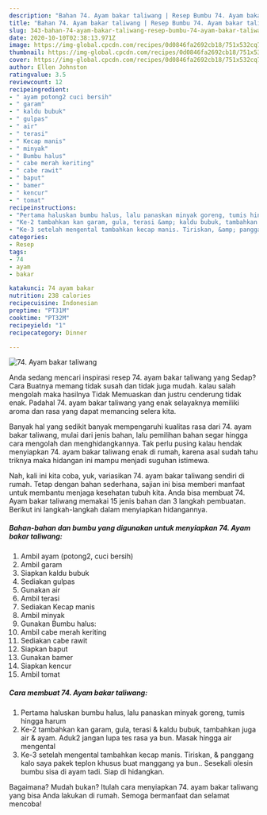 ```yaml
---
description: "Bahan 74. Ayam bakar taliwang | Resep Bumbu 74. Ayam bakar taliwang Yang Enak Dan Lezat"
title: "Bahan 74. Ayam bakar taliwang | Resep Bumbu 74. Ayam bakar taliwang Yang Enak Dan Lezat"
slug: 343-bahan-74-ayam-bakar-taliwang-resep-bumbu-74-ayam-bakar-taliwang-yang-enak-dan-lezat
date: 2020-10-10T02:38:13.971Z
image: https://img-global.cpcdn.com/recipes/0d0846fa2692cb18/751x532cq70/74-ayam-bakar-taliwang-foto-resep-utama.jpg
thumbnail: https://img-global.cpcdn.com/recipes/0d0846fa2692cb18/751x532cq70/74-ayam-bakar-taliwang-foto-resep-utama.jpg
cover: https://img-global.cpcdn.com/recipes/0d0846fa2692cb18/751x532cq70/74-ayam-bakar-taliwang-foto-resep-utama.jpg
author: Ellen Johnston
ratingvalue: 3.5
reviewcount: 12
recipeingredient:
- " ayam potong2 cuci bersih"
- " garam"
- " kaldu bubuk"
- " gulpas"
- " air"
- " terasi"
- " Kecap manis"
- " minyak"
- " Bumbu halus"
- " cabe merah keriting"
- " cabe rawit"
- " baput"
- " bamer"
- " kencur"
- " tomat"
recipeinstructions:
- "Pertama haluskan bumbu halus, lalu panaskan minyak goreng, tumis hingga harum"
- "Ke-2 tambahkan kan garam, gula, terasi &amp; kaldu bubuk, tambahkan juga air &amp; ayam. Aduk2 jangan lupa tes rasa ya bun. Masak hingga air mengental"
- "Ke-3 setelah mengental tambahkan kecap manis. Tiriskan, &amp; panggang kalo saya pakek teplon khusus buat manggang ya bun.. Sesekali olesin bumbu sisa di ayam tadi. Siap di hidangkan."
categories:
- Resep
tags:
- 74
- ayam
- bakar

katakunci: 74 ayam bakar 
nutrition: 238 calories
recipecuisine: Indonesian
preptime: "PT31M"
cooktime: "PT32M"
recipeyield: "1"
recipecategory: Dinner

---
```



![74. Ayam bakar taliwang](https://img-global.cpcdn.com/recipes/0d0846fa2692cb18/751x532cq70/74-ayam-bakar-taliwang-foto-resep-utama.jpg)

Anda sedang mencari inspirasi resep 74. ayam bakar taliwang yang Sedap? Cara Buatnya memang tidak susah dan tidak juga mudah. kalau salah mengolah maka hasilnya Tidak Memuaskan dan justru cenderung tidak enak. Padahal 74. ayam bakar taliwang yang enak selayaknya memiliki aroma dan rasa yang dapat memancing selera kita.



Banyak hal yang sedikit banyak mempengaruhi kualitas rasa dari 74. ayam bakar taliwang, mulai dari jenis bahan, lalu pemilihan bahan segar hingga cara mengolah dan menghidangkannya. Tak perlu pusing kalau hendak menyiapkan 74. ayam bakar taliwang enak di rumah, karena asal sudah tahu triknya maka hidangan ini mampu menjadi suguhan istimewa.


Nah, kali ini kita coba, yuk, variasikan 74. ayam bakar taliwang sendiri di rumah. Tetap dengan bahan sederhana, sajian ini bisa memberi manfaat untuk membantu menjaga kesehatan tubuh kita. Anda bisa membuat 74. Ayam bakar taliwang memakai 15 jenis bahan dan 3 langkah pembuatan. Berikut ini langkah-langkah dalam menyiapkan hidangannya.

<!--inarticleads1-->

##### Bahan-bahan dan bumbu yang digunakan untuk menyiapkan 74. Ayam bakar taliwang:

1. Ambil  ayam (potong2, cuci bersih)
1. Ambil  garam
1. Siapkan  kaldu bubuk
1. Sediakan  gulpas
1. Gunakan  air
1. Ambil  terasi
1. Sediakan  Kecap manis
1. Ambil  minyak
1. Gunakan  Bumbu halus:
1. Ambil  cabe merah keriting
1. Sediakan  cabe rawit
1. Siapkan  baput
1. Gunakan  bamer
1. Siapkan  kencur
1. Ambil  tomat




<!--inarticleads2-->

##### Cara membuat 74. Ayam bakar taliwang:

1. Pertama haluskan bumbu halus, lalu panaskan minyak goreng, tumis hingga harum
1. Ke-2 tambahkan kan garam, gula, terasi &amp; kaldu bubuk, tambahkan juga air &amp; ayam. Aduk2 jangan lupa tes rasa ya bun. Masak hingga air mengental
1. Ke-3 setelah mengental tambahkan kecap manis. Tiriskan, &amp; panggang kalo saya pakek teplon khusus buat manggang ya bun.. Sesekali olesin bumbu sisa di ayam tadi. Siap di hidangkan.




Bagaimana? Mudah bukan? Itulah cara menyiapkan 74. ayam bakar taliwang yang bisa Anda lakukan di rumah. Semoga bermanfaat dan selamat mencoba!
